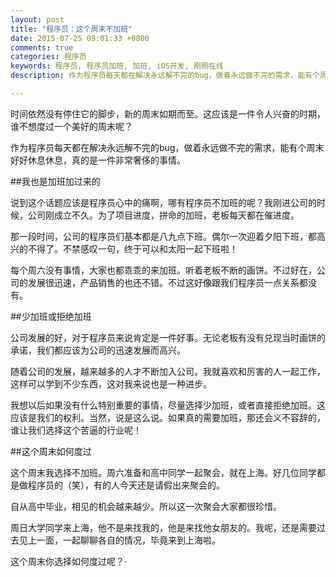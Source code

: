 ```yaml
---
layout: post
title: "程序员：这个周末不加班"
date: 2015-07-25 09:01:33 +0800
comments: true
categories: 程序员
keywords: 程序员, 程序员加班, 加班, iOS开发, 刚刚在线
description: 作为程序员每天都在解决永远解不完的bug，做着永远做不完的需求，能有个周末好好休息休息，真的是一件非常奢侈的事情。

---
```


时间依然没有停住它的脚步，新的周末如期而至。这应该是一件令人兴奋的时期，谁不想度过一个美好的周末呢？

作为程序员每天都在解决永远解不完的bug，做着永远做不完的需求，能有个周末好好休息休息，真的是一件非常奢侈的事情。

##我也是加班加过来的

说到这个话题应该是程序员心中的痛啊，哪有程序员不加班的呢？我刚进公司的时候，公司刚成立不久。为了项目进度，拼命的加班，老板每天都在催进度。

那一段时间，公司的程序员们基本都是八九点下班。偶尔一次迎着夕阳下班，都高兴的不得了。不禁感叹一句，终于可以和太阳一起下班啦！

每个周六没有事情，大家也都乖乖的来加班。听着老板不断的画饼。不过好在，公司的发展很迅速，产品销售的也还不错。不过这好像跟我们程序员一点关系都没有。

##少加班或拒绝加班

公司发展的好，对于程序员来说肯定是一件好事。无论老板有没有兑现当时画饼的承诺，我们都应该为公司的迅速发展而高兴。

随着公司的发展，越来越多的人才不断加入公司。我就喜欢和厉害的人一起工作，这样可以学到不少东西，这对我来说也是一种进步。

我想以后如果没有什么特别重要的事情，尽量选择少加班，或者直接拒绝加班。这应该是我们的权利。当然，说是这么说。如果真的需要加班，那还会义不容辞的，谁让我们选择这个苦逼的行业呢！

##这个周末如何度过

这个周末我选择不加班。周六准备和高中同学一起聚会，就在上海。好几位同学都是做程序员的（笑），有的人今天还是请假出来聚会的。

自从高中毕业，相见的机会越来越少。所以这一次聚会大家都很珍惜。

周日大学同学来上海，他不是来找我的，他是来找他女朋友的。我呢，还是需要过去见上一面，一起聊聊各自的情况，毕竟来到上海啦。

这个周末你选择如何度过呢？·